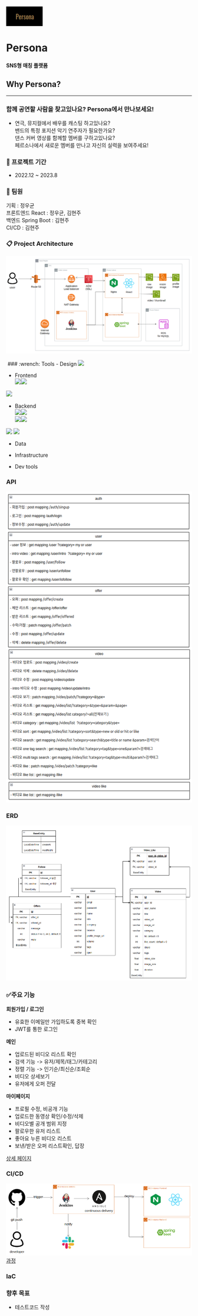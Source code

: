 ![Persona.png](img/Persona.png)
# Persona
#### **SNS형 매칭 플랫폼**  
  
    
      
      
## Why Persona?
---
### 함께 공연할 사람을 찾고있나요? Persona에서 만나보세요!
 
 
 - 연극, 뮤지컬에서 배우를 캐스팅 하고있나요?  
 밴드의 특정 포지션 악기 연주자가 필요한가요?  
 댄스 커버 영상를 함께할 멤버를 구하고있나요?  
 페르소나에서 새로운 멤버를 만나고 자신의 실력을 보여주세요!   


### :calendar: 프로젝트 기간
- 2022.12 ~ 2023.8  
  
  
  
### :runner: 팀원 
기획 : 정우균  
프론트엔드 React : 정우균, 김현주  
백엔드 Spring Boot : 김현주  
CI/CD : 김현주  



### :clipboard: Project Architecture
![architecture.png](img/architecture.png)  


<img src="">
### :wrench: Tools
- Design  
<img src="https://img.shields.io/badge/figma-%23F24E1E.svg?style=for-the-badge&logo=figma&logoColor=white">



- Frontend  
<img src="https://img.shields.io/badge/react-%2320232a.svg?style=for-the-badge&logo=react&logoColor=%2361DAFB"><img src="https://img.shields.io/badge/18.2.0-515151?style=for-the-badge">  
<img src="https://img.shields.io/badge/Visual%20Studio%20Code-0078d7.svg?style=for-the-badge&logo=visual-studio-code&logoColor=white">  
<img src="">  




- Backend  
<img src="https://img.shields.io/badge/springboot-6DB33F?style=for-the-badge&logo=springboot&logoColor=white"><img src="https://img.shields.io/badge/2.7.6-515151?style=for-the-badge">  
<img src="https://img.shields.io/badge/java-%23ED8B00.svg?style=for-the-badge&logo=openjdk&logoColor=white"><img src="https://img.shields.io/badge/8-515151?style=for-the-badge">  
<img src="https://img.shields.io/badge/JWT-black?style=for-the-badge&logo=JSON%20web%20tokens">  
<img src="https://img.shields.io/badge/mobx-#FF9955?style=for-the-badge&logo=mobx&logoColor=white">  




- Data  





- Infrastructure  

- Dev tools  




  

### API
![api.png](img/api.png)  



### ERD
![erd.png](img/erd.png)  



### :white_check_mark:주요 기능
**회원가입 / 로그인**
- 유효한 이메일만 가입하도록 중복 확인
- JWT를 통한 로그인

**메인**
- 업로드된 비디오 리스트 확인
- 검색 기능 -> 유저/제목/태그/카테고리
- 정렬 기능 -> 인기순/최신순/조회순
- 비디오 상세보기
- 유저에게 오퍼 전달

**마이페이지**
- 프로필 수정, 비공개 기능
- 업로드한 동영상 확인/수정/삭제
- 비디오별 공개 범위 지정
- 팔로우한 유저 리스트
- 좋아요 누른 비디오 리스트
- 보낸/받은 오퍼 리스트확인, 답장


[상세 페이지](https://www.notion.so/54758e6ba123461597073123e5012b80)  


### CI/CD
![cicd.png](img/cicd.png)
[과정](https://www.notion.so/Jenkins-215b52f1d4354d2fa522f9514773d8da)  

### IaC


### 향후 목표
- 테스트코드 작성







































